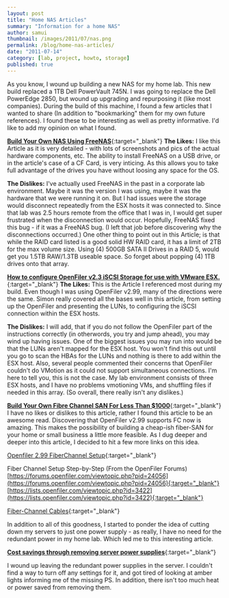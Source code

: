 ```yaml
---
layout: post
title: "Home NAS Articles"
summary: "Information for a home NAS"
author: samui
thumbnail: /images/2011/07/nas.png
permalink: /blog/home-nas-articles/
date: "2011-07-14"
category: [lab, project, howto, storage]
published: true
---
```


As you know, I wound up building a new NAS for my home lab. This new build replaced a 1TB Dell PowerVault 745N. I was going to replace the Dell PowerEdge 2850, but wound up upgrading and repurposing it (like most companies). During the build of this machine, I found a few articles that I wanted to share (In addition to "bookmarking" them for my own future references). I found these to be interesting as well as pretty informative. I'd like to add my opinion on what I found.

[**Build Your Own NAS Using FreeNAS**](http://geekyprojects.com/nas/build-your-own-nas-using-freenas/){:target="_blank"} **The Likes:** I like this Article as it is very detailed - with lots of screenshots and pics of the actual hardware components, etc. The ability to install FreeNAS on a USB drive, or in the article's case of a CF Card, is very inticing. As this allows you to take full advantage of the drives you have without loosing any space for the OS.

**The Dislikes:** I've actually used FreeNAS in the past in a corporate lab environment. Maybe it was the version I was using, maybe it was the hardware that we were running it on. But I had issues were the storage would disconnect repeatedly from the ESX hosts it was connected to. Since that lab was 2.5 hours remote from the office that I was in, I would get super frustrated when the disconnection would occur. Hopefully, FreeNAS fixed this bug - if it was a FreeNAS bug. (I left that job before discovering why the disconnections occurred.) One other thing to point out in this Article; is that while the RAID card listed is a good solid HW RAID card, it has a limit of 2TB for the max volume size. Using (4) 500GB SATA II Drives in a RAID 5, would get you 1.5TB RAW/1.3TB useable space. So forget about popping (4) 1TB drives onto that array.

[**How to configure OpenFiler v2.3 iSCSI Storage for use with VMware ESX.**](http://www.techhead.co.uk/how-to-configure-openfiler-v23-iscsi-storage-for-use-with-vmware-esx){:target="_blank"} **The Likes:** This is the Article I referenced most during my build. Even though I was using OpenFiler v2.99, many of the directions were the same. Simon really covered all the bases well in this article, from setting up the OpenFiler and presenting the LUNs, to configuring the iSCSI connection within the ESX hosts.

**The Dislikes:** I will add, that if you do not follow the OpenFiler part of the instructions correctly (in otherwords, you try and jump ahead), you may wind up having issues. One of the biggest issues you may run into would be that the LUNs aren't mapped for the ESX host. You won't find this out until you go to scan the HBAs for the LUNs and nothing is there to add within the ESX host. Also, several people commented their concerns that OpenFiler couldn't do VMotion as it could not support simultaneous connections. I'm here to tell you, this is not the case. My lab environment consists of three ESX hosts, and I have no problems vmotioning VMs, and shuffling files if needed in this array. (So overall, there really isn't any dislikes.)

[**Build Your Own Fibre Channel SAN For Less Than $1000**](http://www.smallnetbuilder.com/nas/nas-howto/31485-build-your-own-fibre-channel-san-for-less-than-1000-part-1?start=3){:target="_blank"} I have no likes or dislikes to this article, rather I found this article to be an awesome read. Discovering that OpenFiler v2.99 supports FC now is amazing. This makes the possibility of building a cheap-ish fiber-SAN for your home or small business a little more feasible. As I dug deeper and deeper into this article, I decided to hit a few more links on this idea.

[Openfiler 2.99 FiberChannel Setup](http://tomlecluse.be/blog/20110619/openfiler-299-fiber-channel-setup){:target="_blank"}

Fiber Channel Setup Step-by-Step (From the OpenFiler Forums) [https://forums.openfiler.com/viewtopic.php?pid=24056](https://forums.openfiler.com/viewtopic.php?pid=24056){:target="_blank"} 
[https://lists.openfiler.com/viewtopic.php?id=3422](https://lists.openfiler.com/viewtopic.php?id=3422){:target="_blank"}

[Fiber-Channel Cables](http://www.fibercables.com/product_info.php?products_id=2933){:target="_blank"}

In addition to all of this goodness, I started to ponder the idea of cutting down my servers to just one power supply - as really, I have no need for the redundant power in my home lab. Which led me to this interesting article.

[**Cost savings through removing server power supplies**](http://www.delltechcenter.com/page/Cost+savings+through+removing+server+power+supplies){:target="_blank"}

I wound up leaving the redundant power supplies in the server. I couldn't find a way to turn off any settings for it, and got tired of looking at amber lights informing me of the missing PS. In addition, there isn't too much heat or power saved from removing them.
